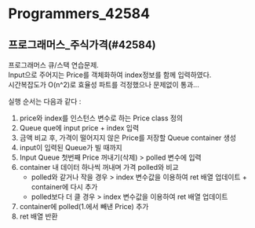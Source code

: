 # Programmers_42584
## 프로그래머스_주식가격(#42584)

프로그래머스 큐/스택 연습문제.  
Input으로 주어지는 Price를 객체화하여 index정보를 함께 입력하였다.  
시간복잡도가 O(n^2)로 효율성 파트를 걱정했으나 문제없이 통과...  

실행 순서는 다음과 같다 :   
1. price와 index를 인스턴스 변수로 하는 Price class 정의
2. Queue<Price> que에 input price + index 입력
3. 금액 비교 후, 가격이 떨어지지 않은 Price를 저장할 Queue<Price> container 생성
3. input이 입력된 Queue가 빌 때까지
  1. Input Queue 첫번째 Price 꺼내기(삭제) > polled 변수에 입력
  2. container 내 데이터 하나씩 꺼내며 가격 polled와 비교 
      *  polled와 같거나 작을 경우 > index 변수값을 이용하여 ret 배열 업데이트 + container에 다시 추가
      *  polled보다 더 클 경우 > index 변수값을 이용하여 ret 배열 업데이트
  3. container에 polled(1.에서 빼낸 Price) 추가
4. ret 배열 반환
